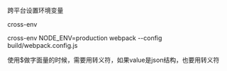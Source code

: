 跨平台设置环境变量

cross-env 

cross-env NODE_ENV=production webpack --config build/webpack.config.js

使用$做字面量的时候，需要用转义符，如果value是json结构，也要用转义符

